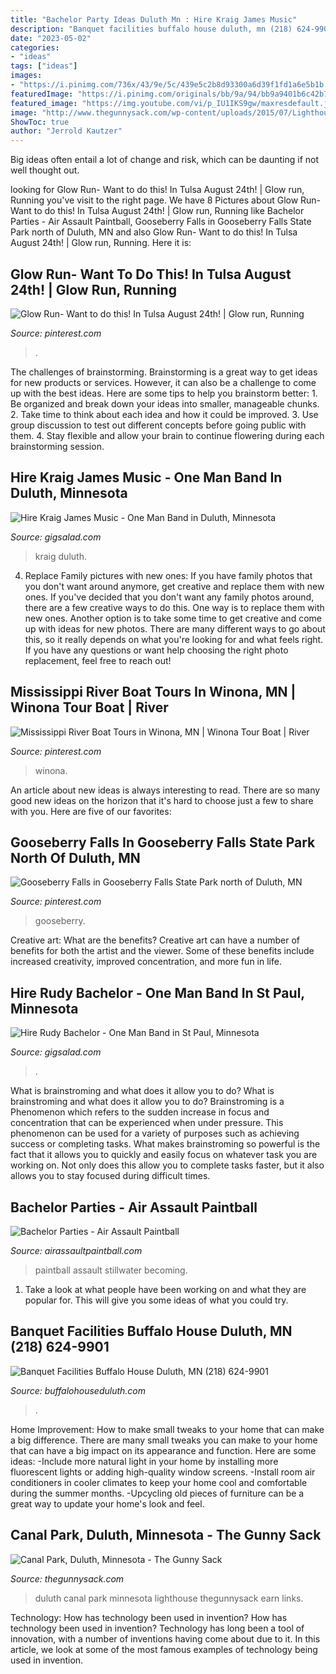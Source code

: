 ```yaml
---
title: "Bachelor Party Ideas Duluth Mn : Hire Kraig James Music"
description: "Banquet facilities buffalo house duluth, mn (218) 624-9901"
date: "2023-05-02"
categories:
- "ideas"
tags: ["ideas"]
images:
- "https://i.pinimg.com/736x/43/9e/5c/439e5c2b8d93300a6d39f1fd1a6e5b1b.jpg"
featuredImage: "https://i.pinimg.com/originals/bb/9a/94/bb9a9401b6c42b7c8bdd7243debbf51c.jpg"
featured_image: "https://img.youtube.com/vi/p_IU1IKS9gw/maxresdefault.jpg"
image: "http://www.thegunnysack.com/wp-content/uploads/2015/07/Lighthouse_Sunrise_Duluth.jpg"
ShowToc: true
author: "Jerrold Kautzer"
---
```



Big ideas often entail a lot of change and risk, which can be daunting if not well thought out.

	

		
looking for Glow Run- Want to do this! In Tulsa August 24th! | Glow run, Running you've visit to the right page. We have 8 Pictures about Glow Run- Want to do this! In Tulsa August 24th! | Glow run, Running like Bachelor Parties - Air Assault Paintball, Gooseberry Falls in Gooseberry Falls State Park north of Duluth, MN and also Glow Run- Want to do this! In Tulsa August 24th! | Glow run, Running. Here it is:
		
    
## Glow Run- Want To Do This! In Tulsa August 24th! | Glow Run, Running

<img loading=lazy src="https://i.pinimg.com/originals/bb/9a/94/bb9a9401b6c42b7c8bdd7243debbf51c.jpg" onerror="this.onerror=null;this.src='https://tse2.mm.bing.net/th?id=OIP.TABBO_H1AsYwlZjLiyqkowHaKa&amp;pid=15.1';" alt="Glow Run- Want to do this! In Tulsa August 24th! | Glow run, Running">

_Source: pinterest.com_

>. 

	

The challenges of brainstorming.
Brainstorming is a great way to get ideas for new products or services. However, it can also be a challenge to come up with the best ideas. Here are some tips to help you brainstorm better: 1. Be organized and break down your ideas into smaller, manageable chunks. 2. Take time to think about each idea and how it could be improved. 3. Use group discussion to test out different concepts before going public with them. 4. Stay flexible and allow your brain to continue flowering during each brainstorming session.

    
## Hire Kraig James Music - One Man Band In Duluth, Minnesota

<img loading=lazy src="https://cress.gigsalad.com/s3/k/kraig_james_music_duluth/567833fb96d3f.jpg" onerror="this.onerror=null;this.src='https://tse3.mm.bing.net/th?id=OIP.kDVbWekFGDf0RtSLmWyePwHaJ4&amp;pid=15.1';" alt="Hire Kraig James Music - One Man Band in Duluth, Minnesota">

_Source: gigsalad.com_

>kraig duluth. 

	

4. Replace Family pictures with new ones: If you have family photos that you don't want around anymore, get creative and replace them with new ones.
If you've decided that you don't want any family photos around, there are a few creative ways to do this. One way is to replace them with new ones. Another option is to take some time to get creative and come up with ideas for new photos. There are many different ways to go about this, so it really depends on what you're looking for and what feels right. If you have any questions or want help choosing the right photo replacement, feel free to reach out!

    
## Mississippi River Boat Tours In Winona, MN | Winona Tour Boat | River

<img loading=lazy src="https://i.pinimg.com/736x/43/9e/5c/439e5c2b8d93300a6d39f1fd1a6e5b1b.jpg" onerror="this.onerror=null;this.src='https://tse2.mm.bing.net/th?id=OIP.oTzC2XRPZTTBTFBLs573uQHaE8&amp;pid=15.1';" alt="Mississippi River Boat Tours in Winona, MN | Winona Tour Boat | River">

_Source: pinterest.com_

>winona. 

	

An article about new ideas is always interesting to read. There are so many good new ideas on the horizon that it's hard to choose just a few to share with you. Here are five of our favorites: 

    
## Gooseberry Falls In Gooseberry Falls State Park North Of Duluth, MN

<img loading=lazy src="https://i.pinimg.com/originals/ab/89/72/ab89722202f1479ce1cbb5e3753c0619.jpg" onerror="this.onerror=null;this.src='https://tse4.mm.bing.net/th?id=OIP.76b6f0710qnvo2dxKmcqfwHaJ4&amp;pid=15.1';" alt="Gooseberry Falls in Gooseberry Falls State Park north of Duluth, MN">

_Source: pinterest.com_

>gooseberry. 

	

Creative art: What are the benefits?
Creative art can have a number of benefits for both the artist and the viewer. Some of these benefits include increased creativity, improved concentration, and more fun in life.

    
## Hire Rudy Bachelor - One Man Band In St Paul, Minnesota

<img loading=lazy src="https://img.youtube.com/vi/p_IU1IKS9gw/maxresdefault.jpg" onerror="this.onerror=null;this.src='https://tse2.mm.bing.net/th?id=OIP.vCpI6F2l6qoDQrPHn5-xfwHaEK&amp;pid=15.1';" alt="Hire Rudy Bachelor - One Man Band in St Paul, Minnesota">

_Source: gigsalad.com_

>. 

	

What is brainstroming and what does it allow you to do?
What is brainstroming and what does it allow you to do? Brainstroming is a Phenomenon which refers to the sudden increase in focus and concentration that can be experienced when under pressure. This phenomenon can be used for a variety of purposes such as achieving success or completing tasks. What makes brainstroming so powerful is the fact that it allows you to quickly and easily focus on whatever task you are working on. Not only does this allow you to complete tasks faster, but it also allows you to stay focused during difficult times.

    
## Bachelor Parties - Air Assault Paintball

<img loading=lazy src="http://www.airassaultpaintball.com/wp-content/uploads/2015/09/IMG_0577-e1505859619281.jpg" onerror="this.onerror=null;this.src='https://tse1.mm.bing.net/th?id=OIP.Y4ncICpMC8rMub1_ks83igHaHx&amp;pid=15.1';" alt="Bachelor Parties - Air Assault Paintball">

_Source: airassaultpaintball.com_

>paintball assault stillwater becoming. 

	

1. Take a look at what people have been working on and what they are popular for. This will give you some ideas of what you could try. 

    
## Banquet Facilities Buffalo House Duluth, MN (218) 624-9901

<img loading=lazy src="https://cdnmedia.endeavorsuite.com/images/organizations/d276849c-d980-4f95-82db-0f6e3183fcae/Junction/food.JPG?v=1444416429184?v=20190128150203" onerror="this.onerror=null;this.src='https://tse2.mm.bing.net/th?id=OIP.bEJcT5ma2OuhL3cIxaaYtwHaFN&amp;pid=15.1';" alt="Banquet Facilities Buffalo House Duluth, MN (218) 624-9901">

_Source: buffalohouseduluth.com_

>. 

	

Home Improvement: How to make small tweaks to your home that can make a big difference.
There are many small tweaks you can make to your home that can have a big impact on its appearance and function. Here are some ideas: 
-Include more natural light in your home by installing more fluorescent lights or adding high-quality window screens. 
-Install room air conditioners in cooler climates to keep your home cool and comfortable during the summer months. 
-Upcycling old pieces of furniture can be a great way to update your home's look and feel.

    
## Canal Park, Duluth, Minnesota - The Gunny Sack

<img loading=lazy src="http://www.thegunnysack.com/wp-content/uploads/2015/07/Lighthouse_Sunrise_Duluth.jpg" onerror="this.onerror=null;this.src='https://tse2.mm.bing.net/th?id=OIP.-QUoFH6MXeftjL4HeEwCFQHaJ4&amp;pid=15.1';" alt="Canal Park, Duluth, Minnesota - The Gunny Sack">

_Source: thegunnysack.com_

>duluth canal park minnesota lighthouse thegunnysack earn links. 

	

Technology: How has technology been used in invention?
How has technology been used in invention? Technology has long been a tool of innovation, with a number of inventions having come about due to it. In this article, we look at some of the most famous examples of technology being used in invention.

